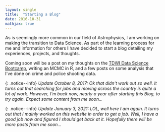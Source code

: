 ```yaml
---
layout: single
title:  "Starting a Blog"
date: 2016-10-31
mathjax: true
---
```

As is seemingly more common in our field of Astrophysics, I am working on making the
transition to Data Science. As part of the learning process for me and information
for others I have decided to start a blog detailing my experiences, projects, and thoughts.

Coming soon will be a post on my thoughts on the [TDWI Data Science Bootcamp](https://events.tdwi.org/events/san-diego-2016/information/data-science-bootcamp.aspx), writing an MCMC in R,
and a few posts on some analysis that I've done on crime and police shooting data.

{: .notice--info}
*Update October 8, 2017:*
*Ok that didn't work out so well. It turns out that searching for jobs and moving
across the country is quite a lot of work. However, I'm back now, nearly a
year after starting this Blog, to try again. Expect some content from me soon...*

{: .notice--info}
*Update January 3, 2021:*
*LOL, well here I am again. It turns out that I mainly worked on this website in order
to get a job. Well, I have a good job now and figured I should get back at it. Hopefully
there will be more posts from me soon...*
